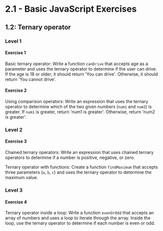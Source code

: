 # 2.1 - Basic JavaScript Exercises

## 1.2: Ternary operator

### Level 1

#### Exercise 1

Basic ternary operator: Write a function `canDrive` that accepts age as a parameter and uses the ternary operator to determine if the user can drive. If the age is 18 or older, it should return 'You can drive'. Otherwise, it should return 'You cannot drive'.

#### Exercise 2

Using comparison operators: Write an expression that uses the ternary operator to determine which of the two given numbers (`num1` and `num2`) is greater. If `num1` is greater, return 'num1 is greater'. Otherwise, return 'num2 is greater'.

### Level 2

#### Exercise 3

Chained ternary operators: Write an expression that uses chained ternary operators to determine if a number is positive, negative, or zero.

Ternary operator with functions: Create a function `findMaximum` that accepts three parameters (`a`, `b`, `c`) and uses the ternary operator to determine the maximum value.

### Level 3

#### Exercise 4

Ternary operator inside a loop: Write a function `evenOrOdd` that accepts an array of numbers and uses a loop to iterate through the array. Inside the loop, use the ternary operator to determine if each number is even or odd.
